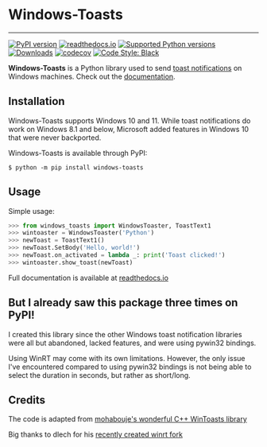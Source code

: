 # Windows-Toasts 

---
[![PyPI version](https://img.shields.io/pypi/v/windows-toasts)](https://pypi.org/project/windows-toasts/) [![readthedocs.io](https://readthedocs.org/projects/windows-toasts/badge/?version=latest)](https://windows-toasts.readthedocs.io/en/latest/) [![Supported Python versions](https://img.shields.io/pypi/pyversions/windows-toasts)](https://pypi.org/project/windows-toasts/) [![Downloads](https://pepy.tech/badge/windows-toasts/month)](https://pepy.tech/project/windows-toasts) [![codecov](https://codecov.io/gh/DatGuy1/Windows-Toasts/branch/master/graph/badge.svg?token=ZD8OF2SF61)](https://codecov.io/gh/DatGuy1/Windows-Toasts) [![Code Style: Black](https://img.shields.io/badge/code%20style-black-000000.svg)](https://github.com/psf/black)

**Windows-Toasts** is a Python library used to send [toast notifications](https://docs.microsoft.com/windows/apps/design/shell/tiles-and-notifications/adaptive-interactive-toasts) on Windows machines. Check out the [documentation](https://windows-toasts.readthedocs.io/en/latest/).

## Installation
Windows-Toasts supports Windows 10 and 11. While toast notifications do work on Windows 8.1 and below, Microsoft added features in Windows 10 that were never backported. 

Windows-Toasts is available through PyPI:
```console
$ python -m pip install windows-toasts
``` 

## Usage

Simple usage:

```python
>>> from windows_toasts import WindowsToaster, ToastText1
>>> wintoaster = WindowsToaster('Python')
>>> newToast = ToastText1()
>>> newToast.SetBody('Hello, world!')
>>> newToast.on_activated = lambda _: print('Toast clicked!')
>>> wintoaster.show_toast(newToast)
```

Full documentation is available at [readthedocs.io](https://windows-toasts.readthedocs.io/en/latest/)

## But I already saw this package three times on PyPI!

I created this library since the other Windows toast notification libraries were all but abandoned, lacked features, and were using pywin32 bindings.

Using WinRT may come with its own limitations. However, the only issue I've encountered compared to using pywin32 bindings is not being able to select the duration in seconds, but rather as short/long.

## Credits

The code is adapted from [mohabouje's wonderful C++ WinToasts library](https://github.com/mohabouje/WinToast)

Big thanks to dlech for his [recently created winrt fork](https://github.com/pywinrt/pywinrt)